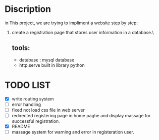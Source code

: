 # Discription
in This project, we are trying to impliment a website step by step:
1. create a registration page that stores user information in a database.\
   ## tools:
    - database : mysql database
    - http.serve built in library python 
   


# TODO LIST
- [x] write routing system 
- [ ] error handling 
- [ ] fixed not load css file in web server 
- [ ] redirected registering page in home paghe and display massage for successful registration.
- [x] README
- [ ] massage system for warning and error in registeration user.